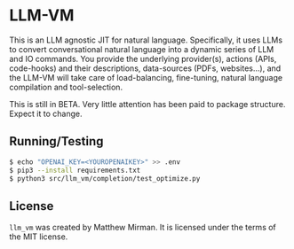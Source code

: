 # LLM-VM

This is an LLM agnostic JIT for natural language. Specifically, it uses LLMs to convert conversational natural language into a dynamic series of LLM and IO commands. You provide the underlying provider(s), actions (APIs, code-hooks) and their descriptions, data-sources (PDFs, websites...), and the LLM-VM will take care of load-balancing, fine-tuning, natural language compilation and tool-selection.

This is still in BETA.  Very little attention has been paid to package structure.  Expect it to change.

## Running/Testing

```bash
$ echo "OPENAI_KEY=<YOUROPENAIKEY>" >> .env
$ pip3 --install requirements.txt
$ python3 src/llm_vm/completion/test_optimize.py
```

## License

`llm_vm` was created by Matthew Mirman. It is licensed under the terms of the MIT license.
